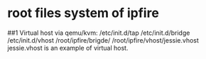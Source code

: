 # root files system of ipfire 

##1 Virtual host via qemu/kvm:
/etc/init.d/tap
/etc/init.d/bridge
/etc/init.d/vhost
/root/ipfire/brigde/
/root/ipfire/vhost/jessie.vhost
jessie.vhost is an example of virtual host.
